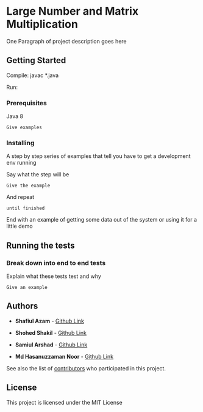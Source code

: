 # Large Number and Matrix Multiplication

One Paragraph of project description goes here

## Getting Started

Compile:  javac *.java

Run: 

### Prerequisites

Java 8

```
Give examples
```

### Installing

A step by step series of examples that tell you have to get a development env running

Say what the step will be

```
Give the example
```

And repeat

```
until finished
```

End with an example of getting some data out of the system or using it for a little demo

## Running the tests


### Break down into end to end tests

Explain what these tests test and why

```
Give an example
```

## Authors
* **Shafiul Azam** - [Github Link](https://github.com/shafiul)

* **Shohed Shakil** - [Github Link](https://github.com/shohedshakil)

* **Samiul Arshad** - [Github Link](https://github.com/samiarshad)

* **Md Hasanuzzaman Noor** - [Github Link](https://github.com/zamannoor)


See also the list of [contributors](https://github.com/your/project/contributors) who participated in this project.

## License

This project is licensed under the MIT License

